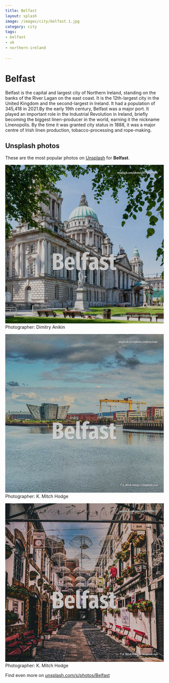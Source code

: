```yaml
---
title: Belfast
layout: splash
image: /images/city/belfast.1.jpg
category: city
tags:
- belfast
- uk
- northern-ireland

---
```

# Belfast

Belfast  is the capital and largest city of Northern Ireland, standing on the banks of the River  Lagan on the east coast. It is the 12th-largest city in the United Kingdom and the second-largest in Ireland. It had a population of 345,418 in 2021.By the early 19th century, Belfast was a major port. It played an important role in the Industrial Revolution in Ireland, briefly becoming the biggest  linen-producer in the world, earning it the nickname Linenopolis. By the time it was granted city status in 1888, it was a major centre of Irish linen production,  tobacco-processing and rope-making. 

 
## Unsplash photos
These are the most popular photos on [Unsplash](https://unsplash.com) for **Belfast**.
 
![Belfast](/images/city/belfast.1.jpg)
Photographer:  Dimitry Anikin
 
![Belfast](/images/city/belfast.2.jpg)
Photographer:  K. Mitch Hodge
 
![Belfast](/images/city/belfast.3.jpg)
Photographer:  K. Mitch Hodge
 
Find even more on [unsplash.com/s/photos/Belfast](https://unsplash.com/s/photos/Belfast)
 
